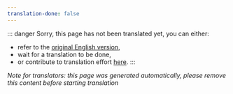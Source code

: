 ```yaml
---
translation-done: false
---
```

::: danger
Sorry, this page has not been translated yet, you can either:
- refer to the [original English version](<..\..\..\de\support\new-support.md>),
- wait for a translation to be done,
- or contribute to translation effort [here](https://github.com/bsmg/wiki).
:::

_Note for translators: this page was generated automatically, please remove this content before starting translation_
